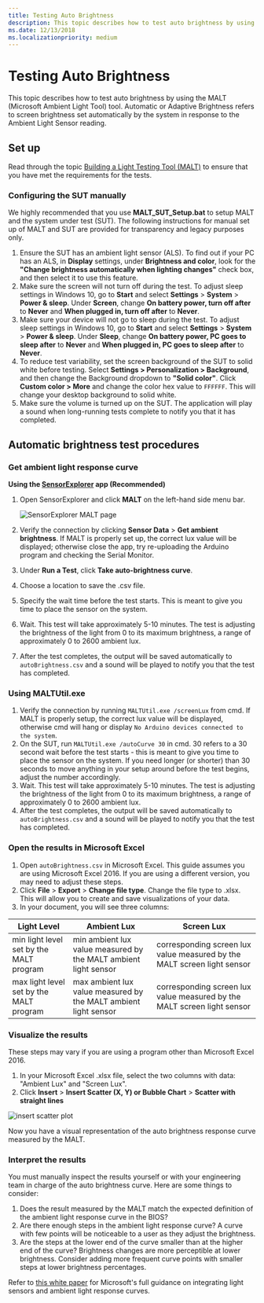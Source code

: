 ```yaml
---
title: Testing Auto Brightness
description: This topic describes how to test auto brightness by using the MALT (Microsoft Ambient Light Tool) tool.
ms.date: 12/13/2018
ms.localizationpriority: medium
---
```


# Testing Auto Brightness

This topic describes how to test auto brightness by using the MALT (Microsoft Ambient Light Tool) tool. Automatic or Adaptive Brightness refers to screen brightness set automatically by the system in response to the Ambient Light Sensor reading.

## Set up

Read through the topic [Building a Light Testing Tool (MALT)](testing-MALT-building-a-light-testing-tool.md) to ensure that you have met the requirements for the tests.

### Configuring the SUT manually

We highly recommended that you use **MALT_SUT_Setup.bat** to setup MALT and the system under test (SUT). The following instructions for manual set up of MALT and SUT are provided for transparency and legacy purposes only.

1. Ensure the SUT has an ambient light sensor (ALS). To find out if your PC has an ALS, in **Display** settings, under **Brightness and color**, look for the **"Change brightness automatically when lighting changes"** check box, and then select it to use this feature.
2. Make sure the screen will not turn off during the test. To adjust sleep settings in Windows 10, go to **Start** and select **Settings**  > **System** > **Power & sleep**. Under **Screen**, change **On battery power, turn off after** to **Never** and **When plugged in, turn off after** to **Never**.
3. Make sure your device will not go to sleep during the test. To adjust sleep settings in Windows 10, go to **Start** and select **Settings**  > **System** > **Power & sleep**. Under **Sleep**, change **On battery power, PC goes to sleep after** to **Never** and **When plugged in, PC goes to sleep after** to **Never**.
4. To reduce test variability, set the screen background of the SUT to solid white before testing. Select **Settings > Personalization > Background**, and then change the Background dropdown to **"Solid color"**. Click **Custom color > More** and change the color hex value to `FFFFFF`. This will change your desktop background to solid white.
5. Make sure the volume is turned up on the SUT. The application will play a sound when long-running tests complete to notify you that it has completed.

## Automatic brightness test procedures

### Get ambient light response curve

**Using the [SensorExplorer](testing-sensor-explorer.md) app (Recommended)**

1. Open SensorExplorer and click **MALT** on the left-hand side menu bar.

    ![SensorExplorer MALT page](images/SensorExplorerMALT.png)

2. Verify the connection by clicking **Sensor Data** > **Get ambient brightness**. If MALT is properly set up, the correct lux value will be displayed; otherwise close the app, try re-uploading the Arduino program and checking the Serial Monitor.
3. Under **Run a Test**, click **Take auto-brightness curve**.
4. Choose a location to save the .csv file.
5. Specify the wait time before the test starts. This is meant to give you time to place the sensor on the system.
6. Wait. This test will take approximately 5-10 minutes. The test is adjusting the brightness of the light from 0 to its maximum brightness, a range of approximately 0 to 2600 ambient lux.
7. After the test completes, the output will be saved automatically to `autoBrightness.csv` and a sound will be played to notify you that the test has completed.

### Using MALTUtil.exe

1. Verify the connection by running `MALTUtil.exe /screenLux` from cmd. If MALT is properly setup, the correct lux value will be displayed, otherwise cmd will hang or display `No Arduino devices connected to the system`.
2. On the SUT, run `MALTUtil.exe /autoCurve 30` in cmd. 30 refers to a 30 second wait before the test starts - this is meant to give you time to place the sensor on the system. If you need longer (or shorter) than 30 seconds to move anything in your setup around before the test begins, adjust the number accordingly.
3. Wait. This test will take approximately 5-10 minutes. The test is adjusting the brightness of the light from 0 to its maximum brightness, a range of approximately 0 to 2600 ambient lux.
4. After the test completes, the output will be saved automatically to `autoBrightness.csv` and a sound will be played to notify you that the test has completed.

### Open the results in Microsoft Excel

1. Open `autoBrightness.csv` in Microsoft Excel. This guide assumes you are using Microsoft Excel 2016. If you are using a different version, you may need to adjust these steps.
2. Click **File** > **Export** > **Change file type**. Change the file type to .xlsx. This will allow you to create and save visualizations of your data.
3. In your document, you will see three columns:

| Light Level | Ambient Lux  | Screen Lux |
|-----|----|----|
| min light level set by the MALT program | min ambient lux value measured by the MALT ambient light sensor | corresponding screen lux value measured by the MALT screen light sensor |
| max light level set by the MALT program | max ambient lux value measured by the MALT ambient light sensor | corresponding screen lux value measured by the MALT screen light sensor |

### Visualize the results

These steps may vary if you are using a program other than Microsoft Excel 2016.

1. In your Microsoft Excel .xlsx file, select the two columns with data: "Ambient Lux" and "Screen Lux".
2. Click **Insert** > **Insert Scatter (X, Y) or Bubble Chart** > **Scatter with straight lines**

![insert scatter plot](images/insertScatter1.png)

Now you have a visual representation of the auto brightness response curve measured by the MALT.

### Interpret the results

You must manually inspect the results yourself or with your engineering team in charge of the auto brightness curve. Here are some things to consider:

1. Does the result measured by the MALT match the expected definition of the ambient light response curve in the BIOS?
2. Are there enough steps in the ambient light response curve? A curve with few points will be noticeable to a user as they adjust the brightness.
3. Are the steps at the lower end of the curve smaller than at the higher end of the curve? Brightness changes are more perceptible at lower brightness. Consider adding more frequent curve points with smaller steps at lower brightness percentages.

Refer to [this white paper](/windows-hardware/design/whitepapers/integrating-ambient-light-sensors-with-computers-running-windows-10-creators-update) for Microsoft's full guidance on integrating light sensors and ambient light response curves.
